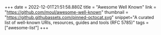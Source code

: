 +++
date = 2022-12-01T21:51:58.880Z
title = "Awesome Well Known"
link = "https://github.com/moul/awesome-well-known"
thumbnail = "https://github.githubassets.com/pinned-octocat.svg"
snippet="A curated list of well-known URIs, resources, guides and tools (RFC 5785)"
tags = ["awesome-list"]
+++
